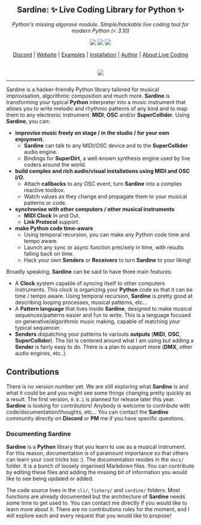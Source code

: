 <h2 align="center"><b>Sardine</b>: ✨ Live Coding Library for Python ✨</h2>
<p align="center"><i>Python's missing algorave module. Simple/hackable live coding tool for modern Python (< 3.10)</i></p>

<p align="center">
  <img src=https://img.shields.io/discord/1029399269574193203 />
  <img src=https://img.shields.io/github/license/Bubobubobubobubo/sardine />
  <img src=https://img.shields.io/github/stars/Bubobubobubobubo/sardine />
</p>

<p align="center">
  <a href="https://discord.gg/aPgV7mSFZh">Discord</a> |
  <a href="https://sardine.raphaelforment.fr/">Website</a> |
  <a href="https://sardine.raphaelforment.fr/documentation/sardinopedia/introduction/">Examples</a> |
  <a href="https://sardine.raphaelforment.fr/technical/installation/">Installation</a> |
  <a href="https://raphaelforment.fr/">Author</a>  |
  <a href="https://toplap.org/">About Live Coding</a>
  <br><br>
  <p align='center'>
    <a href="https://github.com/bubobubobubobubo/sardine/graphs/contributors">
    <img src="https://contrib.rocks/image?repo=bubobubobubobubo/sardine" />
    </a>
  </p>
</p>

-----------

Sardine is a hacker-friendly Python library tailored for musical improvisation, algorithmic composition and much more. **Sardine** is transforming your typical **Python** interpreter into a music instrument that allows you to write melodic and rhythmic patterns of any kind and to map them to any electronic instrument: **MIDI**, **OSC** and/or **SuperCollider**. Using **Sardine**, you can:
- **improvise music freely on stage / in the studio / for your own enjoyment.**
    * **Sardine** can talk to any MIDI/OSC device and to the **SuperCollider** audio engine.
    * Bindings for **SuperDirt**, a well-known synthesis engine used by live coders around the world.
- **build complex and rich audio/visual installations using **MIDI** and **OSC** *I/O*.**
    * Attach **callbacks** to any OSC event, turn **Sardine** into a complex reactive toolbox.
    * Watch values as they change and propagate them to your musical patterns or code.
- **synchronise with other computers / other musical instruments**
    * **MIDI Clock** In and Out.
    * **Link Protocol** support.
- **make Python code time-aware**
    * Using temporal recursion, you can make any Python code time and tempo aware.
    * Launch any sync or async function precisely in time, with results falling back on time.
    * Hack your own **Senders** or **Receivers** to turn **Sardine** to your liking!

Broadly speaking, **Sardine** can be said to have three main features: 

* A **Clock** system capable of syncing itself to other computers instruments. This clock is organizing your **Python** code so that it can be time / tempo aware. Using temporal recursion, **Sardine** is pretty good at describing looping processes, musical patterns, etc... 
* A **Pattern language** that lives inside **Sardine**, designed to make musical sequences/patterns easier and fun to write. This is a language focused on generative/algorithmic music making, capable of matching your typical sequencer.
* **Senders** dispatching your patterns to variouts **outputs** (**MIDI**, **OSC**, **SuperCollider**). The list is centered around what I am using but adding a **Sender** is fairly easy to do. There is a plan to support more (**DMX**, other audio engines, etc..). 

## Contributions

There is no version number yet. We are still exploring what **Sardine** is and what it could be and you might see some things changing pretty quickly as a result. The first version, `0.0.1` is planned for release later this year. **Sardine** is looking for contributors! Anybody is welcome to contribute with code/documentation/thoughts, etc... You can contact the **Sardine** community directly on **Discord** or **PM** me if you have specific questions.

### Documenting Sardine

**Sardine** is a **Python** library that you learn to use as a musical instrument. For this reason, documentation is of paramount importance so that others can learn your cool tricks too :). The documentation resides in the `docs/` folder. It is a bunch of loosely organised Markdown files. You can contribute by editing these files and adding the missing bit of information you would like to see being updated or added.

The code source lives in the `cli/`, `fishery/` and `sardine/` folders. Most functions are already documented but the architecture of **Sardine** needs some time to get used to. You can contact me directly if you would like to learn more about it. There are no contributions rules for the moment, and I will explore each and every request that you would like to propose!

